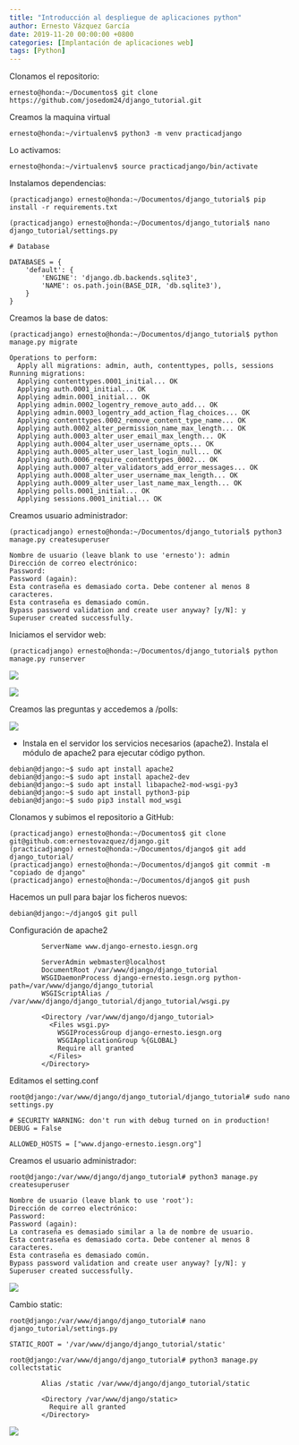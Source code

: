 ```yaml
---
title: "Introducción al despliegue de aplicaciones python"
author: Ernesto Vázquez García
date: 2019-11-20 00:00:00 +0800
categories: [Implantación de aplicaciones web]
tags: [Python]
---
```


Clonamos el repositorio:

    ernesto@honda:~/Documentos$ git clone https://github.com/josedom24/django_tutorial.git

Creamos la maquina virtual

    ernesto@honda:~/virtualenv$ python3 -m venv practicadjango

Lo activamos:

    ernesto@honda:~/virtualenv$ source practicadjango/bin/activate

Instalamos dependencias:

    (practicadjango) ernesto@honda:~/Documentos/django_tutorial$ pip install -r requirements.txt

```
(practicadjango) ernesto@honda:~/Documentos/django_tutorial$ nano django_tutorial/settings.py

# Database

DATABASES = {
    'default': {
        'ENGINE': 'django.db.backends.sqlite3',
        'NAME': os.path.join(BASE_DIR, 'db.sqlite3'),
    }
}
```

Creamos la base de datos:

```
(practicadjango) ernesto@honda:~/Documentos/django_tutorial$ python manage.py migrate

Operations to perform:
  Apply all migrations: admin, auth, contenttypes, polls, sessions
Running migrations:
  Applying contenttypes.0001_initial... OK
  Applying auth.0001_initial... OK
  Applying admin.0001_initial... OK
  Applying admin.0002_logentry_remove_auto_add... OK
  Applying admin.0003_logentry_add_action_flag_choices... OK
  Applying contenttypes.0002_remove_content_type_name... OK
  Applying auth.0002_alter_permission_name_max_length... OK
  Applying auth.0003_alter_user_email_max_length... OK
  Applying auth.0004_alter_user_username_opts... OK
  Applying auth.0005_alter_user_last_login_null... OK
  Applying auth.0006_require_contenttypes_0002... OK
  Applying auth.0007_alter_validators_add_error_messages... OK
  Applying auth.0008_alter_user_username_max_length... OK
  Applying auth.0009_alter_user_last_name_max_length... OK
  Applying polls.0001_initial... OK
  Applying sessions.0001_initial... OK
```

Creamos usuario administrador:

```
(practicadjango) ernesto@honda:~/Documentos/django_tutorial$ python3 manage.py createsuperuser

Nombre de usuario (leave blank to use 'ernesto'): admin
Dirección de correo electrónico: 
Password: 
Password (again): 
Esta contraseña es demasiado corta. Debe contener al menos 8 caracteres.
Esta contraseña es demasiado común.
Bypass password validation and create user anyway? [y/N]: y
Superuser created successfully.
```

Iniciamos el servidor web:

    (practicadjango) ernesto@honda:~/Documentos/django_tutorial$ python manage.py runserver

![](https://i.imgur.com/hIwpdOF.png)

![](https://i.imgur.com/A48hl4n.png)

Creamos las preguntas y accedemos a /polls:

![](https://i.imgur.com/Ahyq0dI.png)

- Instala en el servidor los servicios necesarios (apache2). Instala el módulo de apache2 para ejecutar código python.

```
debian@django:~$ sudo apt install apache2
debian@django:~$ sudo apt install apache2-dev
debian@django:~$ sudo apt install libapache2-mod-wsgi-py3
debian@django:~$ sudo apt install python3-pip
debian@django:~$ sudo pip3 install mod_wsgi
```

Clonamos y subimos el repositorio a GitHub:

```
(practicadjango) ernesto@honda:~/Documentos$ git clone git@github.com:ernestovazquez/django.git
(practicadjango) ernesto@honda:~/Documentos/django$ git add django_tutorial/
(practicadjango) ernesto@honda:~/Documentos/django$ git commit -m "copiado de django" 
(practicadjango) ernesto@honda:~/Documentos/django$ git push
```

Hacemos un pull para bajar los ficheros nuevos:

    debian@django:~/django$ git pull

Configuración de apache2

```
        ServerName www.django-ernesto.iesgn.org

        ServerAdmin webmaster@localhost
        DocumentRoot /var/www/django/django_tutorial
        WSGIDaemonProcess django-ernesto.iesgn.org python-path=/var/www/django/django_tutorial
        WSGIScriptAlias / /var/www/django/django_tutorial/django_tutorial/wsgi.py

        <Directory /var/www/django/django_tutorial>
          <Files wsgi.py>
            WSGIProcessGroup django-ernesto.iesgn.org
            WSGIApplicationGroup %{GLOBAL}
            Require all granted
          </Files>
        </Directory>
```

Editamos el setting.conf

```
root@django:/var/www/django/django_tutorial/django_tutorial# sudo nano settings.py

# SECURITY WARNING: don't run with debug turned on in production!
DEBUG = False

ALLOWED_HOSTS = ["www.django-ernesto.iesgn.org"]
```

Creamos el usuario administrador:

```
root@django:/var/www/django/django_tutorial# python3 manage.py createsuperuser

Nombre de usuario (leave blank to use 'root'):     
Dirección de correo electrónico: 
Password: 
Password (again): 
La contraseña es demasiado similar a la de nombre de usuario.
Esta contraseña es demasiado corta. Debe contener al menos 8 caracteres.
Esta contraseña es demasiado común.
Bypass password validation and create user anyway? [y/N]: y
Superuser created successfully.
```

![](https://i.imgur.com/kCsq849.png)

Cambio static:

```
root@django:/var/www/django/django_tutorial# nano django_tutorial/settings.py

STATIC_ROOT = '/var/www/django/django_tutorial/static'
```

    root@django:/var/www/django/django_tutorial# python3 manage.py collectstatic

```
        Alias /static /var/www/django/django_tutorial/static

        <Directory /var/www/django/static>
          Require all granted
        </Directory>
```

![](https://i.imgur.com/0eRLmGa.png)


